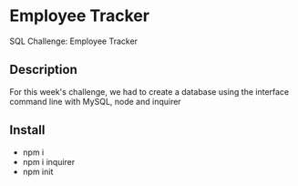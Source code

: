 # Employee Tracker
SQL Challenge: Employee Tracker

## Description
For this week's challenge, we had to create a database using the interface command line with MySQL, node and inquirer

## Install 
* npm i 
* npm i inquirer
* npm init